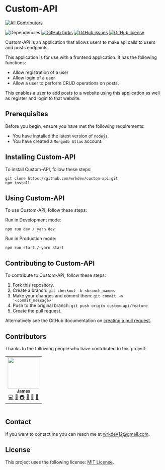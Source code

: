 # Custom-API
<!-- ALL-CONTRIBUTORS-BADGE:START - Do not remove or modify this section -->
[![All Contributors](https://img.shields.io/badge/all_contributors-1-orange.svg?style=flat-square)](#contributors-)
<!-- ALL-CONTRIBUTORS-BADGE:END -->

![Dependencies](https://img.shields.io/david/wrkdev/custom-api) [![GitHub forks](https://img.shields.io/github/forks/wrkdev/custom-api)](https://github.com/wrkdev/custom-api/network) [![GitHub issues](https://img.shields.io/github/issues/wrkdev/custom-api)](https://github.com/wrkdev/custom-api/issues) [![GitHub license](https://img.shields.io/github/license/wrkdev/custom-api)](https://github.com/wrkdev/custom-api)

Custom-API is an application that allows users to make api calls to users and posts endpoints.

This application is for use with a frontend application. It has the following functions:
* Allow registration of a user
* Allow login of a user
* Allow a user to perform CRUD operations on posts.

This enables a user to add posts to a website using this application as well as register and login to that website.

## Prerequisites

Before you begin, ensure you have met the following requirements:
<!--- These are just example requirements. Add, duplicate or remove as required --->
* You have installed the latest version of `nodejs`.
* You have created a `Mongodb Atlas` account.

## Installing Custom-API

To install Custom-API, follow these steps:

```
git clone https://github.com/wrkdev/custom-api.git
npm install
```

## Using Custom-API

To use Custom-API, follow these steps:

Run in Development mode:
```
npm run dev / yarn dev
```

Run in Production mode:
```
npm run start / yarn start
```

## Contributing to Custom-API
<!--- If your README is long or you have some specific process or steps you want contributors to follow, consider creating a separate CONTRIBUTING.md file--->
To contribute to Custom-API, follow these steps:

1. Fork this repository.
2. Create a branch: `git checkout -b <branch_name>`.
3. Make your changes and commit them: `git commit -m '<commit_message>'`
4. Push to the original branch: `git push origin custom-api/feature`
5. Create the pull request.

Alternatively see the GitHub documentation on [creating a pull request](https://help.github.com/en/github/collaborating-with-issues-and-pull-requests/creating-a-pull-request).

## Contributors

Thanks to the following people who have contributed to this project:
<!-- ALL-CONTRIBUTORS-LIST:START - Do not remove or modify this section -->
<!-- prettier-ignore-start -->
<!-- markdownlint-disable -->
<table>
  <tr>
    <td align="center"><a href="https://github.com/wrkdev"><img src="https://avatars1.githubusercontent.com/u/38469679?v=4" width="100px;" alt=""/><br /><sub><b>James</b></sub></a><br /><a href="https://github.com/wrkdev/custom-api/commits?author=wrkdev" title="Code">💻</a> <a href="https://github.com/wrkdev/custom-api/commits?author=wrkdev" title="Documentation">📖</a> <a href="#infra-wrkdev" title="Infrastructure (Hosting, Build-Tools, etc)">🚇</a> <a href="#maintenance-wrkdev" title="Maintenance">🚧</a> <a href="#projectManagement-wrkdev" title="Project Management">📆</a> <a href="https://github.com/wrkdev/custom-api/pulls?q=is%3Apr+reviewed-by%3Awrkdev" title="Reviewed Pull Requests">👀</a></td>
  </tr>
</table>

<!-- markdownlint-enable -->
<!-- prettier-ignore-end -->
<!-- ALL-CONTRIBUTORS-LIST:END -->
<!-- ALL-CONTRIBUTORS-LIST:START - Do not remove or modify this section -->
<!-- prettier-ignore-start -->
<!-- markdownlint-disable -->
<table>
  <tr>
  </tr>
</table>

<!-- markdownlint-restore -->
<!-- prettier-ignore-end -->
<!-- ALL-CONTRIBUTORS-LIST:END -->

## Contact

If you want to contact me you can reach me at wrkdev12@gmail.com.

## License

This project uses the following license: [MIT License](https://github.com/wrkdev/custom-api/LICENSE).